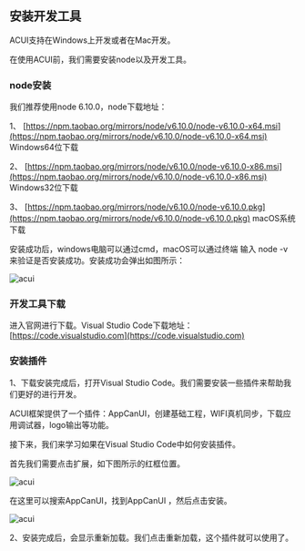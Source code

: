 ## 安装开发工具

ACUI支持在Windows上开发或者在Mac开发。

在使用ACUI前，我们需要安装node以及开发工具。

### node安装

我们推荐使用node 6.10.0，node下载地址：

1、 [https://npm.taobao.org/mirrors/node/v6.10.0/node-v6.10.0-x64.msi](https://npm.taobao.org/mirrors/node/v6.10.0/node-v6.10.0-x64.msi) Windows64位下载

2、 [https://npm.taobao.org/mirrors/node/v6.10.0/node-v6.10.0-x86.msi](https://npm.taobao.org/mirrors/node/v6.10.0/node-v6.10.0-x86.msi) Windows32位下载

3、 [https://npm.taobao.org/mirrors/node/v6.10.0/node-v6.10.0.pkg](https://npm.taobao.org/mirrors/node/v6.10.0/node-v6.10.0.pkg) macOS系统下载

安装成功后，windows电脑可以通过cmd，macOS可以通过终端 输入 node -v 来验证是否安装成功。安装成功会弹出如图所示：

![acui](./static/node.png)

### 开发工具下载

进入官网进行下载。Visual Studio Code下载地址：[https://code.visualstudio.com](https://code.visualstudio.com)

### 安装插件

1、下载安装完成后，打开Visual Studio Code。我们需要安装一些插件来帮助我们更好的进行开发。

ACUI框架提供了一个插件：AppCanUI，创建基础工程，WIFI真机同步，下载应用调试器，logo输出等功能。

接下来，我们来学习如果在Visual Studio Code中如何安装插件。

首先我们需要点击扩展，如下图所示的红框位置。

![acui](./static/kuozan.png)

在这里可以搜索AppCanUI，找到AppCanUI ，然后点击安装。

![acui](./static/appcanui.png)

2、安装完成后，会显示重新加载。我们点击重新加载，这个插件就可以使用了。



